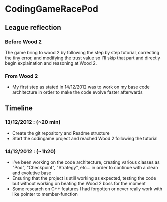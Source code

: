 # CodingGameRacePod

## League reflection

### Before Wood 2
The game bring to wood 2 by following the step by step tutorial, correcting the tiny error, and modifying the trust value so I'll skip that part and directly begin  explaination and reasoning at Wood 2.

### From Wood 2
* My first step as stated in 14/12/2012 was to work on my base code architecture in order to make the code evolve faster afterwards

## Timeline

### 13/12/2012 : (~20 min)
* Create the git repository and Readme structure
* Start the codingame project and reached Wood 2 following the tutorial

### 14/12/2012 : (~1h20)
* I've been working on the code architecture, creating various classes as "Pod", "Checkpoint", "Strategy", etc... in order to continue with a clean and evolutive base
* Ensuring that the project is still working as expected, testing the code but without working on beating the Wood 2 boss for the moment
* Some research on C++ features I had forgotten or never really work with like pointer to member-function